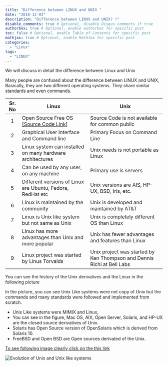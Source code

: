 ```yaml
---
title: "Difference between LINUX and UNIX "
date: "2018-12-03"
description: "Difference between LINUX and UNIX? !"
disable_comments: true # Optional, disable Disqus comments if true
authorbox: true # Optional, enable authorbox for specific post
toc: false # Optional, enable Table of Contents for specific post
mathjax: true # Optional, enable MathJax for specific post
categories:
  - "Linux"
tags:
  - "LINUX"
---
```


We will discuss in detail the difference between Linux and Unix

<!--more-->

Many people are confused about the difference between LINUX and UNIX, Basically, they are two different operating systems. They share similar standards and even commands.

|Sr. No |Linux                                                    |Unix           |
|:---:  |---                                                      |---            |
|1 |Open Source Free OS [ [Source Code Link] ](https://github.com/torvalds/linux) | Source Code is not available for common public    |
|2 | Graphical User Interface and Command line | Primary Focus on Command Line|
|3 | Linux system can installed on many hardware architectures   | Unix needs is not portable as Linux |
|4 | Can be used by any user, on any machine | Primary use is servers |
|5 | Different versions of Linux are Ubuntu, Fedora, RedHat etc  | Unix versions are AIS, HP-UX, BSD, Iris, etc. |
|6 | Linux is maintained by the community  | Unix is developed and maintained by AT&T  |
|7 | Linux is Unix like system but not same as Unix | Unix is completely different OS than Linux   |
|8 | Linux has more advantages than Unix and more popular   | Unix has fewer advantages and features than Linux  |
|9  | Linux project was started by Linus Torvalds   | Unix project was started by Ken Thompson and Dennis Richi at Bell Labs  |


You can see the history of the Unix derivatives and the Linux in the following picture

In the picture, you can see Unix Like systems were not copy of Unix but the commands and many standards were followed and implemented from scratch.

+ Unix Like systems were MIMIX and Linux,
+ You can see in the figure, Mac OS, AIX, Open Server, Solaris, and HP-UX are the closed source derivatives of Unix.
+ Solaris has Open Source version of OpenSolaris which is derived from Solaris 10.
+ FreeBSD and Open BSD are Open sources derivated of the Unix.



 [To see following image clearly click on the this link](/img/unixhistory.svg) <br>

 ![Evolution of Unix and Unix like systems](/img/unixhistory.svg)
